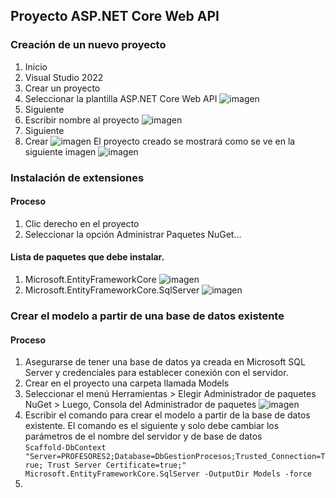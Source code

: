 ## Proyecto ASP.NET Core Web API 
### Creación de un nuevo proyecto
1. Inicio
2. Visual Studio 2022
3. Crear un proyecto
4. Seleccionar la plantilla ASP.NET Core Web API ![imagen](https://github.com/user-attachments/assets/55518d04-be1d-4077-9b43-c325c38ca8d0)
5. Siguiente
6. Escribir nombre al proyecto
![imagen](https://github.com/user-attachments/assets/5efdf517-2e87-4917-921d-cc843ad1ff3d)
10. Siguiente
11. Crear
![imagen](https://github.com/user-attachments/assets/719e5474-c6ff-4015-a8a5-c297cdc7b086)
El proyecto creado se mostrará como se ve en la siguiente imagen
![imagen](https://github.com/user-attachments/assets/e99b1252-9d5c-41d7-9317-55bb9543d935)

### Instalación de extensiones
#### Proceso
1. Clic derecho en el proyecto
2. Seleccionar la opción Administrar Paquetes NuGet...
#### Lista de paquetes que debe instalar.
1. Microsoft.EntityFrameworkCore
![imagen](https://github.com/user-attachments/assets/06dea038-50c2-40af-8bf2-d425e9ddc5a5)
3. Microsoft.EntityFrameworkCore.SqlServer
![imagen](https://github.com/user-attachments/assets/66ef0bd9-a130-4018-90da-87dbe7153ceb)
### Crear el modelo a partir de una base de datos existente
#### Proceso
1. Asegurarse de tener una base de datos ya creada en Microsoft SQL Server y credenciales para establecer conexión con el servidor.
2. Crear en el proyecto una carpeta llamada Models
3. Seleccionar el menú Herramientas > Elegir Administrador de paquetes NuGet > Luego, Consola del Administrador de paquetes
![imagen](https://github.com/user-attachments/assets/e7138d21-1e66-4de8-8065-a052e5ed8b92)
5. Escribir el comando para crear el modelo a partir de la base de datos existente. El comando es el siguiente y solo debe cambiar los parámetros de el nombre del servidor y de base de datos  
`Scaffold-DbContext "Server=PROFESORES2;Database=DbGestionProcesos;Trusted_Connection=True; Trust Server Certificate=true;" Microsoft.EntityFrameworkCore.SqlServer -OutputDir Models -force`
7. 
